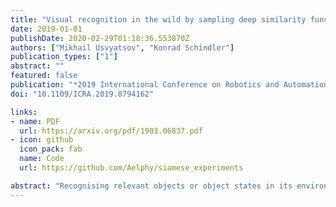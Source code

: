 ```yaml
---
title: "Visual recognition in the wild by sampling deep similarity functions"
date: 2019-01-01
publishDate: 2020-02-29T01:18:36.553870Z
authors: ["Mikhail Usvyatsov", "Konrad Schindler"]
publication_types: ["1"]
abstract: ""
featured: false
publication: "*2019 International Conference on Robotics and Automation (ICRA)*"
doi: "10.1109/ICRA.2019.8794162"

links:
- name: PDF
  url: https://arxiv.org/pdf/1903.06837.pdf
- icon: github
  icon_pack: fab
  name: Code
  url: https://github.com/Aelphy/siamese_experiments

abstract: "Recognising relevant objects or object states in its environment is a basic capability for an autonomous robot. The dominant approach to object recognition in images and range images is classification by supervised machine learning, nowadays mostly with deep convolutional neural networks (CNNs). This works well for target classes whose variability can be completely covered with training examples. However, a robot moving in the wild, i.e., in an environment that is not known at the time the recognition system is trained, will often face \emph{domain shift}: the training data cannot be assumed to exhaustively cover all the within-class variability that will be encountered in the test data. In that situation, learning is in principle possible, since the training set does capture the defining properties, respectively dissimilarities, of the target classes. But directly training a CNN to predict class probabilities is prone to overfitting to irrelevant correlations between the class labels and the specific subset of the target class that is represented in the training set. We explore the idea to instead learn a Siamese CNN that acts as similarity function between pairs of training examples. Class predictions are then obtained by measuring the similarities between a new test instance and the training samples. We show that the CNN embedding correctly recovers the relative similarities to arbitrary class exemplars in the training set. And that therefore few, randomly picked training exemplars are sufficient to achieve good predictions, making the procedure efficient."
---
```

